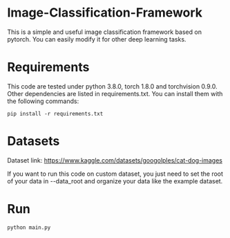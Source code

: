 # Image-Classification-Framework
This is a simple and useful image classification framework based on pytorch. You can easily modify it for other deep learning tasks.

# Requirements
This code are tested under python 3.8.0, torch 1.8.0 and torchvision 0.9.0.
Other dependencies are listed in requirements.txt. You can install them with the following commands:

    pip install -r requirements.txt


# Datasets
Dataset link: https://www.kaggle.com/datasets/googolples/cat-dog-images

If you want to run this code on custom dataset, you just need to set the root of your data in --data_root and organize your data like the example dataset.


# Run

    python main.py

